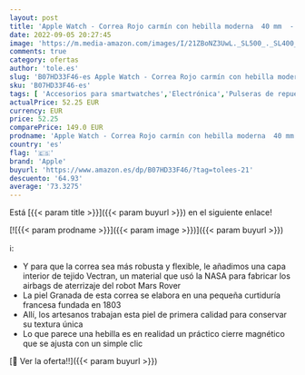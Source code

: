 ```yaml
---
layout: post
title: 'Apple Watch - Correa Rojo carmín con hebilla moderna  40 mm  - Talla S'
date: 2022-09-05 20:27:45
image: 'https://m.media-amazon.com/images/I/21ZBoNZ3UwL._SL500_._SL400_.jpg'
comments: true
category: ofertas
author: 'tole.es'
slug: 'B07HD33F46-es Apple Watch - Correa Rojo carmín con hebilla moderna 40 mm...'
sku: 'B07HD33F46-es'
tags: [ 'Accesorios para smartwatches','Electrónica','Pulseras de repuesto para smartwatches','Tecnología para vestir','apple','🇪🇸', ]
actualPrice: 52.25 EUR
currency: EUR
price: 52.25
comparePrice: 149.0 EUR
prodname: 'Apple Watch - Correa Rojo carmín con hebilla moderna  40 mm  - Talla S'
country: 'es'
flag: '🇪🇸'
brand: 'Apple'
buyurl: 'https://www.amazon.es/dp/B07HD33F46/?tag=tolees-21'
descuento: '64.93'
average: '73.3275'
---
```


Está [{{< param title >}}]({{< param buyurl >}}) en el siguiente enlace!

[![{{< param prodname >}}]({{< param image >}})]({{< param buyurl >}})

ℹ️:

- Y para que la correa sea más robusta y flexible, le añadimos una capa interior de tejido Vectran, un material que usó la NASA para fabricar los airbags de aterrizaje del robot Mars Rover
- La piel Granada de esta correa se elabora en una pequeña curtiduría francesa fundada en 1803
- Allí, los artesanos trabajan esta piel de primera calidad para conservar su textura única
- Lo que parece una hebilla es en realidad un práctico cierre magnético que se ajusta con un simple clic

[🛒 Ver la oferta!!]({{< param buyurl >}})
